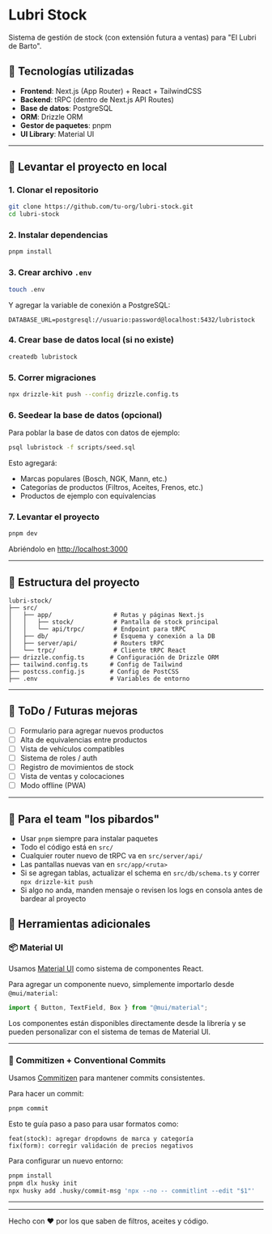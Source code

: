 # Lubri Stock

Sistema de gestión de stock (con extensión futura a ventas) para "El Lubri de Barto".

## 🌟 Tecnologías utilizadas

- **Frontend**: Next.js (App Router) + React + TailwindCSS
- **Backend**: tRPC (dentro de Next.js API Routes)
- **Base de datos**: PostgreSQL
- **ORM**: Drizzle ORM
- **Gestor de paquetes**: pnpm
- **UI Library**: Material UI

---

## 🚀 Levantar el proyecto en local

### 1. Clonar el repositorio

```bash
git clone https://github.com/tu-org/lubri-stock.git
cd lubri-stock
```

### 2. Instalar dependencias

```bash
pnpm install
```

### 3. Crear archivo `.env`

```bash
touch .env
```

Y agregar la variable de conexión a PostgreSQL:

```
DATABASE_URL=postgresql://usuario:password@localhost:5432/lubristock
```

### 4. Crear base de datos local (si no existe)

```bash
createdb lubristock
```

### 5. Correr migraciones

```bash
npx drizzle-kit push --config drizzle.config.ts
```

### 6. Seedear la base de datos (opcional)

Para poblar la base de datos con datos de ejemplo:

```bash
psql lubristock -f scripts/seed.sql
```

Esto agregará:

- Marcas populares (Bosch, NGK, Mann, etc.)
- Categorías de productos (Filtros, Aceites, Frenos, etc.)
- Productos de ejemplo con equivalencias

### 7. Levantar el proyecto

```bash
pnpm dev
```

Abriéndolo en [http://localhost:3000](http://localhost:3000)

---

## 🏢 Estructura del proyecto

```
lubri-stock/
├── src/
│   ├── app/                 # Rutas y páginas Next.js
│   │   ├── stock/           # Pantalla de stock principal
│   │   └── api/trpc/        # Endpoint para tRPC
│   ├── db/                  # Esquema y conexión a la DB
│   ├── server/api/          # Routers tRPC
│   └── trpc/                # Cliente tRPC React
├── drizzle.config.ts       # Configuración de Drizzle ORM
├── tailwind.config.ts      # Config de Tailwind
├── postcss.config.js       # Config de PostCSS
├── .env                    # Variables de entorno
```

---

## 📅 ToDo / Futuras mejoras

- [ ] Formulario para agregar nuevos productos
- [ ] Alta de equivalencias entre productos
- [ ] Vista de vehículos compatibles
- [ ] Sistema de roles / auth
- [ ] Registro de movimientos de stock
- [ ] Vista de ventas y colocaciones
- [ ] Modo offline (PWA)

---

## 📢 Para el team "los pibardos"

- Usar `pnpm` siempre para instalar paquetes
- Todo el código está en `src/`
- Cualquier router nuevo de tRPC va en `src/server/api/`
- Las pantallas nuevas van en `src/app/<ruta>`
- Si se agregan tablas, actualizar el schema en `src/db/schema.ts` y correr `npx drizzle-kit push`
- Si algo no anda, manden mensaje o revisen los logs en consola antes de bardear al proyecto

## 🧩 Herramientas adicionales

### 📦 Material UI

Usamos [Material UI](https://mui.com/) como sistema de componentes React.

Para agregar un componente nuevo, simplemente importarlo desde `@mui/material`:

```typescript
import { Button, TextField, Box } from "@mui/material";
```

Los componentes están disponibles directamente desde la librería y se pueden personalizar con el sistema de temas de Material UI.

---

### 🧪 Commitizen + Conventional Commits

Usamos [Commitizen](https://github.com/commitizen/cz-cli) para mantener commits consistentes.

Para hacer un commit:

```bash
pnpm commit
```

Esto te guía paso a paso para usar formatos como:

```
feat(stock): agregar dropdowns de marca y categoría
fix(form): corregir validación de precios negativos
```

Para configurar un nuevo entorno:

```bash
pnpm install
pnpm dlx husky init
npx husky add .husky/commit-msg 'npx --no -- commitlint --edit "$1"'
```

---

---

Hecho con ❤️ por los que saben de filtros, aceites y código.
